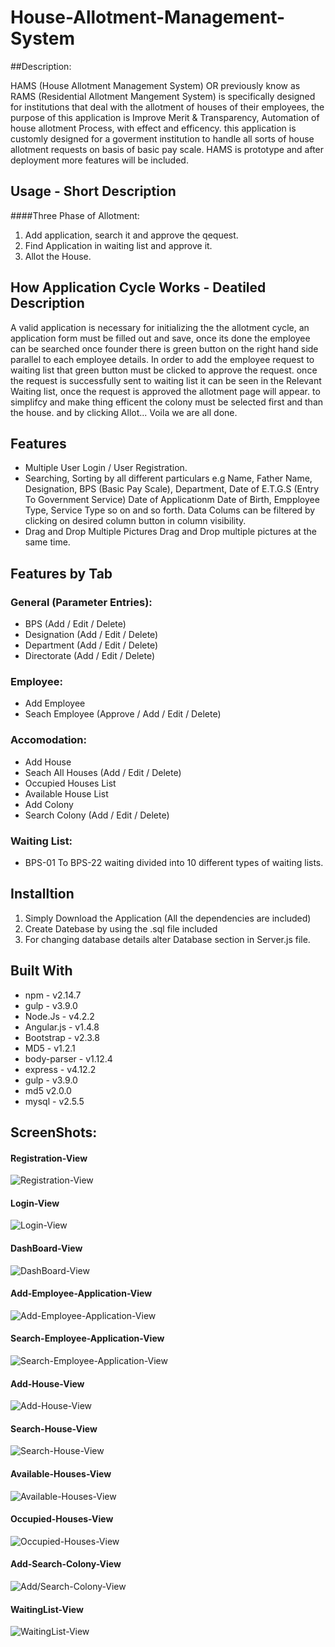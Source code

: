 # House-Allotment-Management-System

##Description: 
  
  HAMS (House Allotment Management System) OR previously know as RAMS (Residential Allotment Mangement System) is specifically designed
  for institutions that deal with the allotment of houses of their employees, the purpose of this application is Improve Merit &
  Transparency, Automation of house allotment Process, with effect and efficency. this application is customly designed for a goverment
  institution to handle all sorts of house allotment requests on basis of basic pay scale. HAMS is prototype and after deployment more
  features will be included.

## Usage - Short Description
####Three Phase of Allotment:
1. Add application, search it and approve the qequest.
2. Find Application in waiting list and approve it.
3. Allot the House.

## How Application Cycle Works - Deatiled Description
A valid application is necessary for initializing the the allotment cycle, an application form must be filled out and save, once its done
the employee can be searched once founder there is green button on the right hand side parallel to each employee details. In order to add
the employee request to waiting list that green button must be clicked to approve the request. once the request is successfully sent to
waiting list it can be seen in the Relevant Waiting list, once the request is approved the allotment page will appear. to simplifcy and
make thing efficent the colony must be selected first and than the house. and by clicking Allot... Voila we are all done.

## Features
* Multiple User Login / User Registration.
* Searching, Sorting by all different particulars e.g Name, Father Name, Designation, BPS (Basic Pay Scale), Department, Date of E.T.G.S (Entry To Government Service) Date of Applicationm Date of Birth, Empployee Type, Service Type so on and so forth. Data Colums can be filtered by clicking on desired column button in column visibility.
* Drag and Drop Multiple Pictures Drag and Drop multiple pictures at the same time.

## Features by Tab
### General (Parameter Entries):
* BPS (Add / Edit / Delete)
* Designation (Add / Edit / Delete)
* Department (Add / Edit / Delete)
* Directorate (Add / Edit / Delete)

### Employee:
* Add Employee
* Seach Employee (Approve / Add / Edit / Delete)

### Accomodation:
* Add House
* Seach All Houses (Add / Edit / Delete)
* Occupied Houses List
* Available House List
* Add Colony
* Search Colony (Add / Edit / Delete)

### Waiting List:
* BPS-01 To BPS-22 waiting divided into 10 different types of waiting lists.

## Installtion
1. Simply Download the Application (All the dependencies are included)
2. Create Datebase by using the .sql file included
3. For changing database details alter Database section in Server.js file.

## Built With

* npm - v2.14.7
* gulp - v3.9.0
* Node.Js - v4.2.2
* Angular.js - v1.4.8
* Bootstrap - v2.3.8
* MD5 - v1.2.1
* body-parser - v1.12.4
* express - v4.12.2
* gulp - v3.9.0
* md5 v2.0.0
* mysql - v2.5.5

## ScreenShots:

#### Registration-View
![Registration-View](/screenshots/register.png?raw=true "Registration-View")

#### Login-View
![Login-View](/screenshots/login.png?raw=true "Login-View")

#### DashBoard-View
![DashBoard-View](/screenshots/dashboard.png?raw=true "Dashboard-View")

#### Add-Employee-Application-View
![Add-Employee-Application-View](/screenshots/addemployee.png?raw=true "Add-Employee-Application-View")

#### Search-Employee-Application-View
![Search-Employee-Application-View](/screenshots/searchemployee.png?raw=true "Search-Employee-Application-View")

#### Add-House-View
![Add-House-View](/screenshots/addhouse.png?raw=true "Add-House-View")

#### Search-House-View
![Search-House-View](/screenshots/searchhouse.png?raw=true "Search-House-View")

#### Available-Houses-View
![Available-Houses-View](/screenshots/availablehouses.png?raw=true "Available-Houses-View")

#### Occupied-Houses-View
![Occupied-Houses-View](/screenshots/occupiedhouses.png?raw=true "Occupied-Houses-View")

#### Add-Search-Colony-View
![Add/Search-Colony-View](/screenshots/add-seach-colony.png?raw=true "Add/Search-Colony-View")

#### WaitingList-View
![WaitingList-View](/screenshots/wl.png?raw=true "WaitingList-View")